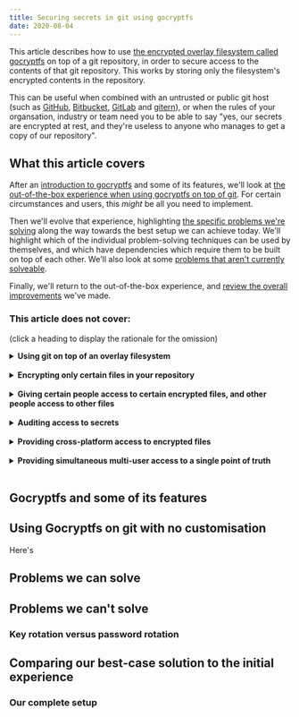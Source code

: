 ```yaml
---
title: Securing secrets in git using gocryptfs
date: 2020-08-04
---
```


This article describes how to use [the encrypted overlay filesystem called gocryptfs](https://nuetzlich.net/gocryptfs/) on top of a git repository, in order to secure access to the contents of that git repository. This works by storing only the filesystem's encrypted contents in the repository.

This can be useful when combined with an untrusted or public git host (such as [GitHub](https://github.com/), [Bitbucket](https://bitbucket.org/), [GitLab](gitlab.com) and [gitern](https://gitern.com/)), or when the rules of your organsation, industry or team need you to be able to say "yes, our secrets are encrypted at rest, and they're useless to anyone who manages to get a copy of our repository".

## What this article covers

After an [introduction to gocryptfs](#gocryptfs-and-some-of-its-features) and some of its features, we'll look at [the out-of-the-box experience when using gocryptfs on top of git](#using-gocryptfs-on-git-with-no-customisation). For certain circumstances and users, this *might* be all you need to implement.

Then we'll evolve that experience, highlighting [the specific problems we're solving](#problems-we-can-solve) along the way towards the best setup we can achieve today. We'll highlight which of the individual problem-solving techniques can be used by themselves, and which have dependencies which require them to be built on top of each other. We'll also look at some [problems that aren't currently solveable](#problems-we-cant-solve).

Finally, we'll return to the out-of-the-box experience, and [review the overall improvements](#comparing-our-best-case-solution-to-the-initial-experience) we've made.

### This article does **not** cover:

(click a heading to display the rationale for the omission)

<details>
<summary><strong>Using git on top of an overlay filesystem</strong></summary>
This article doesn't discuss using git inside an overlay filesystem (such as gocryptfs); a setup we'll call "overlay-then-git". This article *does* use those same components, but in the opposite order: with gocryptfs sitting on top of git; a setup we'll refer to as "git-then-overlay". The "overlay-then-git" concept can be part of a solution to the problem of your laptop being stolen and how to make sure the thief can't access your data. "Git-then-overlay" helps to solve this article's headline problem of protecting your repository contents against the git host itself, or against someone who attacks the git host directly.
</details>
&nbsp;  

<details>
<summary><strong>Encrypting only certain files in your repository</strong></summary>
This article results in a repository which has its entire contents encrypted, so is best suited to a setup involving a dedicated "secrets" repository. However, there's nothing fundamental that stops the use of the method described herein with any repository, including those containing no secrets at all.
</details>
&nbsp;  

<details>
<summary><strong>Giving certain people access to certain encrypted files, and other people access to other files</strong></summary>
To access a Gocryptfs-encrypted filesystem a user requires a key, and a password to unlock that key. From the moment a Gocryptfs filesystem is created, there exists only one key that grants access to the unencrypted contents. There may exist multiple encodings of that key, stored in configuration files locked by different passwords. Every configuration file and password combination that exists (for a given filesystem) ultimately produces the same key, and therefore grants access to the same, complete set of files. A configuration file and password must be shared with every individual or machine that needs to access the contents of the filesystem; Gocryptfs does not offer any mechanism to distinguish access, except for denying access to people not ultimately in possession of the filesystem's key.

There are ways to layer a Gocryptfs filesystem inside another Gocryptfs filesytem, which could could introduce a concept of priviledge separation and escalation, but they are not discussed here. If you are faced with a situation where this limitation affects you, you might find it sufficient to create multiple *non-overlapping* encrypted fileystems (i.e. *not* layered on top of each other), each with a different key and password. This could be achieved by implenting the mechanisms described in this article multiple times across different repositories.
</details>
&nbsp;  

<details>
<summary><strong>Auditing access to secrets</strong></summary>
Once a user has access to an encrypted Gocryptfs filesystem, a configuration file containing the key that unencrypts the filesystem, and a password which unlocks that key, then their access to those secrets is unrestricted and not auditable *by the tools described in this article*. It is possible to build such audit capability on top of these tools, but doing so is not simple, and is out of scope here. NB This does not mean that it's impossible to track who *changes* those secrets: tracking the contents of the encrypted filesystem, and potentially who modified the contents, is pretty much the entire *reason* behind this article!
</details>
&nbsp;  

<details>
<summary><strong>Providing cross-platform access to encrypted files</strong></summary>
Both macOS and Windows have ways to access Gocryptfs filesystems. MacOS access is via [FUSE for macOS](https://osxfuse.github.io/) and Windows is via [cppcryptfs](https://github.com/bailey27/cppcryptfs). Neither has been tested for this article, with or without the git integration described here. If success or failures of the mechanisms described here are reported, this article will be updated to reflect them - please do feel free to test on either OS and [get in touch with the author](https://twitter.com/jpluscplusm) to let them know. Of particular interest are the interoperability concerns of accessing filesystems stored in git (the purpose of this article) on both Linux and another OS, sequentially.
</details>
&nbsp;  

<details>
<summary><strong>Providing simultaneous multi-user access to a single point of truth</strong></summary>
This article doesn't cover a single encrypted filesystem being accessed by multiple people at once. There's nothing to stop this working, but the number of different scenarios involved when safely storing and modifying the filesystem in git is prohibitative to describe.
</details>
&nbsp;  
 
## Gocryptfs and some of its features

## Using Gocryptfs on git with no customisation

Here's 

## Problems we can solve

## Problems we can't solve

### Key rotation versus password rotation

###

## Comparing our best-case solution to the initial experience

### Our complete setup



